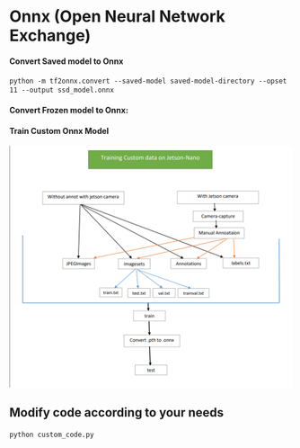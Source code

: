 # Onnx (Open Neural Network Exchange)

#### Convert Saved model to Onnx

    python -m tf2onnx.convert --saved-model saved-model-directory --opset 11 --output ssd_model.onnx
    
    
#### Convert Frozen model to Onnx:


#### Train Custom Onnx Model

![](https://github.com/LIMON100/Deploy-ML/blob/master/Jetson_nano/images/jetsotrain.PNG?raw=true)


## Modify code according to your needs
    python custom_code.py
